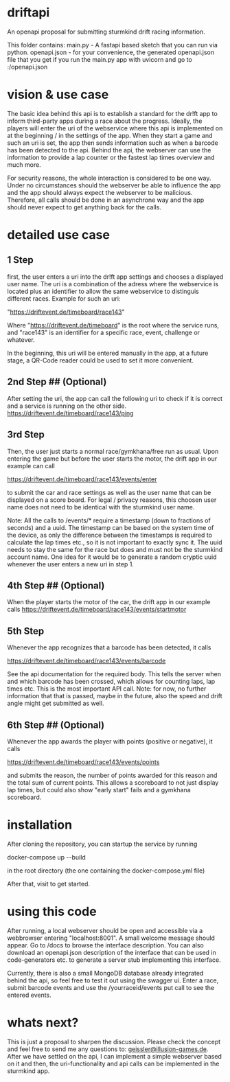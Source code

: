 # driftapi
An openapi proposal for submitting sturmkind drift racing information.

This folder contains:
main.py - A fastapi based sketch that you can run via python.
openapi.json - for your convenience, the generated openapi.json file that you get if you run the main.py app with uvicorn and go to <yourcomputer>:<yourport>/openapi.json

# vision & use case
The basic idea behind this api is to establish a standard for the dr!ft app to inform third-party apps during a race about the progress. Ideally, the players will enter the uri of the webservice where this api is implemented on at the beginning / in the settings of the app. When they start a game and such an uri is set, the app then sends information such as when a barcode has been detected to the api. Behind the api, the webserver can use the information to provide a lap counter or the fastest lap times overview and much more.

For security reasons, the whole interaction is considered to be one way. Under no circumstances should the webserver be able to influence the app and the app should always expect the webserver to be malicious. Therefore, all calls should be done in an asynchrone way and the app should never expect to get anything back for the calls.

# detailed use case
## 1 Step ##
first, the user enters a uri into the dr!ft app settings and chooses a displayed user name. The uri is a combination of the adress where the webservice is located plus an identifier to allow the same webservice to distinguis different races. Example for such an uri:

"https://driftevent.de/timeboard/race143"

Where "https://driftevent.de/timeboard" is the root where the service runs, and "race143" is an identifier for a specific race, event, challenge or whatever.

In the beginning, this uri will be entered manually in the app, at a future stage, a QR-Code reader could be used to set it more convenient.

## 2nd Step ## (Optional)
After setting the uri, the app can call the following uri to check if it is correct and a service is running on the other side.
https://driftevent.de/timeboard/race143/ping

## 3rd Step ##
Then, the user just starts a normal race/gymkhana/free run as usual. Upon entering the game but before the user starts the motor, the drift app in our example can call

https://driftevent.de/timeboard/race143/events/enter

to submit the car and race settings as well as the user name that can be displayed on a score board. For legal / privacy reasons, this choosen user name does not need to be identical with the sturmkind user name.

Note: All the calls to /events/* require a timestamp (down to fractions of seconds) and a uuid. The timestamp can be based on the system time of the device, as only the difference between the timestamps is required to calculate the lap times etc., so it is not important to exactly sync it. The uuid needs to stay the same for the race but does and must not be the sturmkind account name. One idea for it would be to generate a random cryptic uuid whenever the user enters a new uri in step 1.

## 4th Step ## (Optional)
When the player starts the motor of the car, the drift app in our example calls
https://driftevent.de/timeboard/race143/events/startmotor

## 5th Step ##
Whenever the app recognizes that a barcode has been detected, it calls 

https://driftevent.de/timeboard/race143/events/barcode

See the api documentation for the required body. This tells the server when and which barcode has been crossed, which allows for counting laps, lap times etc.
This is the most important API call. Note: for now, no further information that that is passed, maybe in the future, also the speed and drift angle might get submitted as well.

## 6th Step ## (Optional)
Whenever the app awards the player with points (positive or negative), it calls 

https://driftevent.de/timeboard/race143/events/points

and submits the reason, the number of points awarded for this reason and the total sum of current points. This allows a scoreboard to not just display lap times, but could also show "early start" fails and a gymkhana scoreboard.


# installation
After cloning the repository, you can startup the service by running

docker-compose up --build

in the root directory (the one containing the docker-compose.yml file)

After that, visit to get started.

# using this code
After running, a local webserver should be open and accessible via a webbrowser entering "localhost:8001". A small welcome message should appear. Go to /docs to browse the interface description. You can also download an openapi.json description of the interface that can be used in code-generators etc. to generate a server stub implementing this interface.

Currently, there is also a small MongoDB database already integrated behind the api, so feel free to test it out using the swagger ui. Enter a race, submit barcode events and use the /yourraceid/events put call to see the entered events.

# whats next?
This is just a proposal to sharpen the discussion. Please check the concept and feel free to send me any questions to: geissler@illusion-games.de. After we have settled on the api, I can implement a simple webserver based on it and then, the uri-functionality and api calls can be implemented in the sturmkind app.